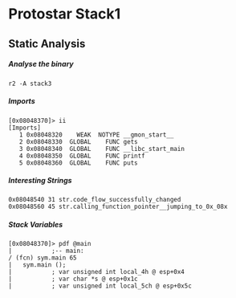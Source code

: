 # Protostar Stack1
## Static Analysis
##### Analyse the binary
`r2 -A stack3`
##### Imports
```
[0x08048370]> ii
[Imports]
   1 0x08048320    WEAK  NOTYPE __gmon_start__
   2 0x08048330  GLOBAL    FUNC gets
   3 0x08048340  GLOBAL    FUNC __libc_start_main
   4 0x08048350  GLOBAL    FUNC printf
   5 0x08048360  GLOBAL    FUNC puts
```
##### Interesting Strings
```
0x08048540 31 str.code_flow_successfully_changed
0x08048560 45 str.calling_function_pointer__jumping_to_0x_08x
```
##### Stack Variables
```
[0x08048370]> pdf @main
|           ;-- main:
/ (fcn) sym.main 65
|   sym.main ();
|           ; var unsigned int local_4h @ esp+0x4
|           ; var char *s @ esp+0x1c
|           ; var unsigned int local_5ch @ esp+0x5c
```
